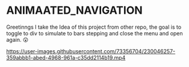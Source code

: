 # ANIMAATED_NAVIGATION

Greetinngs I take the Idea of this project from other repo, the goal is to toggle to div to simulate to bars stepping and close 
the menu and open again. :astonished:

https://user-images.githubusercontent.com/73356704/230046257-359abbb1-abed-4968-961a-c35dd2114b19.mp4

